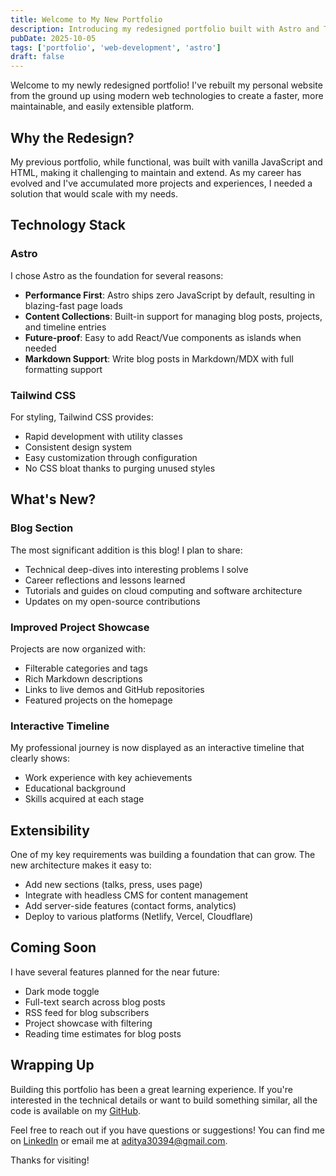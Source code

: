 ```yaml
---
title: Welcome to My New Portfolio
description: Introducing my redesigned portfolio built with Astro and Tailwind CSS
pubDate: 2025-10-05
tags: ['portfolio', 'web-development', 'astro']
draft: false
---
```


Welcome to my newly redesigned portfolio! I've rebuilt my personal website from the ground up using modern web technologies to create a faster, more maintainable, and easily extensible platform.

## Why the Redesign?

My previous portfolio, while functional, was built with vanilla JavaScript and HTML, making it challenging to maintain and extend. As my career has evolved and I've accumulated more projects and experiences, I needed a solution that would scale with my needs.

## Technology Stack

### Astro
I chose Astro as the foundation for several reasons:
- **Performance First**: Astro ships zero JavaScript by default, resulting in blazing-fast page loads
- **Content Collections**: Built-in support for managing blog posts, projects, and timeline entries
- **Future-proof**: Easy to add React/Vue components as islands when needed
- **Markdown Support**: Write blog posts in Markdown/MDX with full formatting support

### Tailwind CSS
For styling, Tailwind CSS provides:
- Rapid development with utility classes
- Consistent design system
- Easy customization through configuration
- No CSS bloat thanks to purging unused styles

## What's New?

### Blog Section
The most significant addition is this blog! I plan to share:
- Technical deep-dives into interesting problems I solve
- Career reflections and lessons learned
- Tutorials and guides on cloud computing and software architecture
- Updates on my open-source contributions

### Improved Project Showcase
Projects are now organized with:
- Filterable categories and tags
- Rich Markdown descriptions
- Links to live demos and GitHub repositories
- Featured projects on the homepage

### Interactive Timeline
My professional journey is now displayed as an interactive timeline that clearly shows:
- Work experience with key achievements
- Educational background
- Skills acquired at each stage

## Extensibility

One of my key requirements was building a foundation that can grow. The new architecture makes it easy to:
- Add new sections (talks, press, uses page)
- Integrate with headless CMS for content management
- Add server-side features (contact forms, analytics)
- Deploy to various platforms (Netlify, Vercel, Cloudflare)

## Coming Soon

I have several features planned for the near future:
- Dark mode toggle
- Full-text search across blog posts
- RSS feed for blog subscribers
- Project showcase with filtering
- Reading time estimates for blog posts

## Wrapping Up

Building this portfolio has been a great learning experience. If you're interested in the technical details or want to build something similar, all the code is available on my [GitHub](https://github.com/aditya30394).

Feel free to reach out if you have questions or suggestions! You can find me on [LinkedIn](https://www.linkedin.com/in/aditya30394/) or email me at aditya30394@gmail.com.

Thanks for visiting!
